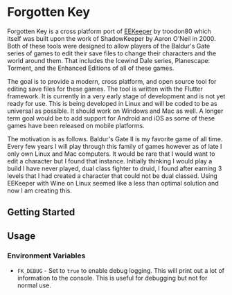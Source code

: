 # Forgotten Key

Forgotten Key is a cross platform port of [EEKeeper](https://eekeeper.sourceforge.io/) by troodon80 which itself was built upon the work of ShadowKeeper by Aaron O'Neil in 2000. Both of these tools were designed to allow players of the Baldur's Gate series of games to edit their save files to change their characters and the world around them. That includes the Icewind Dale series, Planescape: Torment, and the Enhanced Editions of all of these games.

The goal is to provide a modern, cross platform, and open source tool for editing save files for these games. The tool is written with the Flutter framework. It is currently in a very early stage of development and is not yet ready for use. This is being developed in Linux and will be coded to be as universal as possible. It should work on Windows and Mac as well. A longer term goal would be to add support for Android and iOS as some of these games have been released on mobile platforms.

The motivation is as follows. Baldur's Gate II is my favorite game of all time. Every few years I will play through this family of games however as of late I only own Linux and Mac computers. It would be rare that I would want to edit a character but I found that instance. Initially thinking I would play a build I have never played, dual class fighter to druid, I found after earning 3 levels that I had created a character that could not be dual classed. Using EEKeeper with Wine on Linux seemed like a less than optimal solution and now I am creating this.

## Getting Started

## Usage

### Environment Variables

- `FK_DEBUG` - Set to `true` to enable debug logging. This will print out a lot of information to the console. This is useful for debugging but not for normal use.
